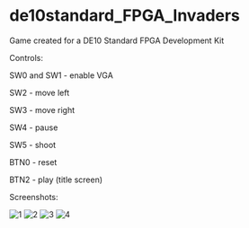 # de10standard_FPGA_Invaders
Game created for a DE10 Standard FPGA Development Kit

Controls:

SW0 and SW1 - enable VGA

SW2 - move left

SW3 - move right

SW4 - pause

SW5 - shoot


BTN0 - reset

BTN2 - play (title screen)


Screenshots:

![1](https://user-images.githubusercontent.com/110915050/185659810-2d69a01f-a7c9-4034-9002-3f4b93781535.jpg)
![2](https://user-images.githubusercontent.com/110915050/185659840-93887180-3dbf-436b-a697-de53ca4b411b.jpg)
![3](https://user-images.githubusercontent.com/110915050/185659853-345e0a9f-3a51-46c3-8ced-7fb59eadf0df.jpg)
![4](https://user-images.githubusercontent.com/110915050/185659862-59103374-8929-462b-8a09-513533af2517.jpg)
